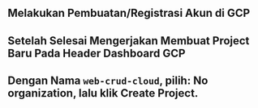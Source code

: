 ## Melakukan Pembuatan/Registrasi Akun di GCP

## Setelah Selesai Mengerjakan Membuat Project Baru Pada Header Dashboard GCP

## Dengan Nama `web-crud-cloud`, pilih: No organization, lalu klik Create Project.